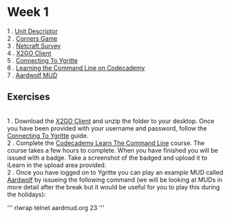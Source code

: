 # Week 1

1 . [Unit Descriptor](http://www.sqa.org.uk/files/nu/H6S746.pdf)
<br> 2 . [Corners Game](https://docs.google.com/document/d/1f8YCnRpKR5dgO-aP77ZXJg5SU6BWLMkiLsc99n1WZe4/pub)
<br> 3 . [Netcraft Survey](http://news.netcraft.com/archives/2015/10/16/october-2015-web-server-survey.html)
<br> 4 . [X2GO Client](https://drive.google.com/file/d/0B-CFaefA1v4RVWN5eFRlSV9YbVU/view?usp=sharing)
<br> 5 . [Connecting To Ygritte](https://docs.google.com/document/d/1wV6XGhOPlpwCMElZAqlH83YYXo_PpdNNdVMN6Toh3mw/pub)
<br> 6 . [Learning the Command Line on Codecademy](https://www.codecademy.com/learn/learn-the-command-line)
<br> 7 . [Aardwolf MUD](http://www.aardwolf.com)

## Exercises

<br> 1 . Download the [X2GO Client](https://drive.google.com/file/d/0B-CFaefA1v4RVWN5eFRlSV9YbVU/view?usp=sharing) and unzip the folder to your desktop. Once you have been provided with your username and password, follow the [Connecting To Ygritte](https://docs.google.com/document/d/1wV6XGhOPlpwCMElZAqlH83YYXo_PpdNNdVMN6Toh3mw/pub) guide.
<br> 2 . Complete the [Codecademy Learn The Command Line](https://www.codecademy.com/learn/learn-the-command-line) course. The course takes a few hours to complete. When you have finished you will be issued with a badge. Take a screenshot of the badged and upload it to iLearn in the upload area provided. 
<br> 2 . Once you have logged on to Ygritte you can play an example MUD called [Aardwolf](http://www.aardwolf.com) by issueing the following command (we will be looking at MUDs in more detail after the break but it would be useful for you to play this during the holidays):

'''
rlwrap telnet aardmud.org 23
'''
 
